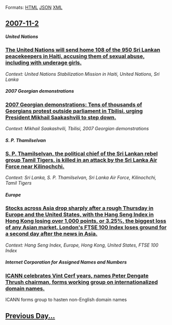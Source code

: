
Formats: [HTML](2007/11/2/index.html)  [JSON](2007/11/2/index.json)  [XML](2007/11/2/index.xml)  

## [2007-11-2](/news/2007/11/2/index.md)

##### United Nations
### [ The United Nations will send home 108 of the 950 Sri Lankan peacekeepers in Haiti, accusing them of sexual abuse, including with underage girls. ](/news/2007/11/2/the-united-nations-will-send-home-108-of-the-950-sri-lankan-peacekeepers-in-haiti-accusing-them-of-sexual-abuse-including-with-underage-g.md)
_Context: United Nations Stabilization Mission in Haiti, United Nations, Sri Lanka_

##### 2007 Georgian demonstrations
### [ 2007 Georgian demonstrations: Tens of thousands of Georgians protest outside parliament in Tbilisi, urging President Mikhail Saakashvili to step down. ](/news/2007/11/2/2007-georgian-demonstrations-tens-of-thousands-of-georgians-protest-outside-parliament-in-tbilisi-urging-president-mikhail-saakashvili-to.md)
_Context: Mikhail Saakashvili, Tbilisi, 2007 Georgian demonstrations_

##### S. P. Thamilselvan
### [ S. P. Thamilselvan, the political chief of the Sri Lankan rebel group Tamil Tigers, is killed in an attack by the Sri Lanka Air Force near Kilinochchi. ](/news/2007/11/2/s-p-thamilselvan-the-political-chief-of-the-sri-lankan-rebel-group-tamil-tigers-is-killed-in-an-attack-by-the-sri-lanka-air-force-near.md)
_Context: Sri Lanka, S. P. Thamilselvan, Sri Lanka Air Force, Kilinochchi, Tamil Tigers_

##### Europe
### [ Stocks across Asia drop sharply after a rough Thursday in Europe and the United States, with the Hang Seng Index in Hong Kong losing over 1,000 points, or 3.25%, the biggest loss of any Asian market. London's FTSE 100 Index loses ground for a second day after the news in Asia. ](/news/2007/11/2/stocks-across-asia-drop-sharply-after-a-rough-thursday-in-europe-and-the-united-states-with-the-hang-seng-index-in-hong-kong-losing-over-1.md)
_Context: Hang Seng Index, Europe, Hong Kong, United States, FTSE 100 Index_

##### Internet Corporation for Assigned Names and Numbers
### [ ICANN celebrates Vint Cerf years, names Peter Dengate Thrush chairman, forms working group on internationalized domain names. ](/news/2007/11/2/icann-celebrates-vint-cerf-years-names-peter-dengate-thrush-chairman-forms-working-group-on-internationalized-domain-names.md)
ICANN forms group to hasten non-English domain names

## [Previous Day...](/news/2007/11/1/index.md)


